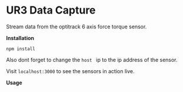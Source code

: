# UR3 Data Capture
Stream data from the optitrack 6 axis force torque sensor.

**Installation**

``` npm install ```

Also dont forget to change the ```host ``` ip to the ip address of the sensor.

Visit ```localhost:3000``` to see the sensors in action live.


**Usage**
 
